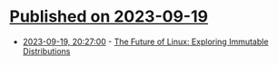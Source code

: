 # [Published on 2023-09-19](index.md)

* [2023-09-19, 20:27:00](https://soylentnews.org/article.pl?sid=23/09/18/1819216&from=rss) - [The Future of Linux: Exploring Immutable Distributions](https://soylentnews.org/article.pl?sid=23/09/18/1819216&from=rss)
